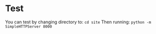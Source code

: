 # Test

You can test by changing directory to:
`cd site`
Then running:
`python -m SimpleHTTPServer 8000`

